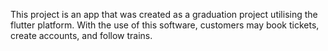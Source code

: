 This project is an app that was created as a graduation project utilising the flutter platform. With the use of this software, customers may book tickets, create accounts, and follow trains. 

